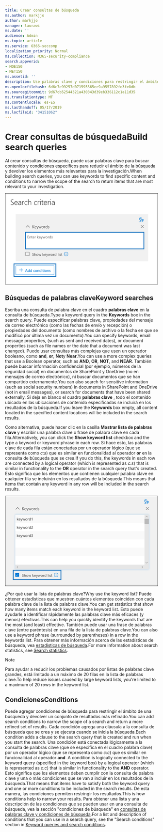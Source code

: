 ```yaml
---
title: Crear consultas de búsqueda
ms.author: markjjo
author: markjjo
manager: laurawi
ms.date: ''
audience: Admin
ms.topic: article
ms.service: O365-seccomp
localization_priority: Normal
ms.collection: M365-security-compliance
search.appverid:
- MOE150
- MET150
ms.assetid: ''
description: Use palabras clave y condiciones para restringir el ámbito de la búsqueda al buscar datos cuando use la investigación de datos en Microsoft 365.
ms.openlocfilehash: 6d6c7e99257d071595365ec9a9557892fe3fe8db
ms.sourcegitcommit: 9d67cb52544321a430343d39eb336112c1a11d35
ms.translationtype: MT
ms.contentlocale: es-ES
ms.lasthandoff: 05/17/2019
ms.locfileid: "34151062"
---
```

# <a name="build-search-queries"></a><span data-ttu-id="baa54-103">Crear consultas de búsqueda</span><span class="sxs-lookup"><span data-stu-id="baa54-103">Build search queries</span></span>

<span data-ttu-id="baa54-104">Al crear consultas de búsqueda, puede usar palabras clave para buscar contenido y condiciones específicos para reducir el ámbito de la búsqueda y devolver los elementos más relevantes para la investigación.</span><span class="sxs-lookup"><span data-stu-id="baa54-104">When building search queries, you can use keywords to find specific content and conditions to narrow the scope of the search to return items that are most relevant to your investigation.</span></span>

![Usar palabras clave y condiciones para restringir los resultados de una búsqueda](../media/SearchQueryBox.png)

## <a name="keyword-searches"></a><span data-ttu-id="baa54-106">Búsquedas de palabras clave</span><span class="sxs-lookup"><span data-stu-id="baa54-106">Keyword searches</span></span>

<span data-ttu-id="baa54-107">Escriba una consulta de palabra clave en el cuadro **palabras clave** en la consulta de búsqueda.</span><span class="sxs-lookup"><span data-stu-id="baa54-107">Type a keyword query in the **Keywords** box in the search query.</span></span> <span data-ttu-id="baa54-108">Puede especificar palabras clave, propiedades del mensaje de correo electrónico (como las fechas de envío y recepción) o propiedades del documento (como nombres de archivo o la fecha en que se modificó por última vez un documento).</span><span class="sxs-lookup"><span data-stu-id="baa54-108">You can specify keywords, email message properties, (such as sent and received dates), or document properties (such as file names or the date that a document was last changed).</span></span> <span data-ttu-id="baa54-109">Puede usar consultas más complejas que usen un operador booleano, como **and**, **or**, **Not**y **Near**.</span><span class="sxs-lookup"><span data-stu-id="baa54-109">You can use a more complex queries that use a Boolean operator, such as **AND**, **OR**, **NOT**, and **NEAR**.</span></span> <span data-ttu-id="baa54-110">También puede buscar información confidencial (por ejemplo, números de la seguridad social) en documentos de SharePoint y OneDrive (no en mensajes de correo electrónico), ni buscar documentos que se han compartido externamente.</span><span class="sxs-lookup"><span data-stu-id="baa54-110">You can also search for sensitive information (such as social security numbers) in documents in SharePoint and OneDrive (not in email messages), or search for documents that have been shared externally.</span></span> <span data-ttu-id="baa54-111">Si deja en blanco el cuadro **palabras clave** , todo el contenido ubicado en las ubicaciones de contenido especificadas se incluirá en los resultados de la búsqueda.</span><span class="sxs-lookup"><span data-stu-id="baa54-111">If you leave the **Keywords** box empty, all content located in the specified content locations will be included in the search results.</span></span>
    
<span data-ttu-id="baa54-112">Como alternativa, puede hacer clic en la casilla **Mostrar lista de palabras clave** y escribir una palabra clave o frase de palabra clave en cada fila.</span><span class="sxs-lookup"><span data-stu-id="baa54-112">Alternatively, you can click the **Show keyword list** checkbox and the type a keyword or keyword phrase in each row.</span></span> <span data-ttu-id="baa54-113">Si hace esto, las palabras clave de cada fila están conectadas por un operador lógico (que se representa como *c:s*) que es similar en funcionalidad al operador **or** en la consulta de búsqueda que se crea.</span><span class="sxs-lookup"><span data-stu-id="baa54-113">If you do this, the keywords in each row are connected by a logical operator (which is represented as *c:s*) that is similar in functionality to the **OR** operator in the search query that's created.</span></span> <span data-ttu-id="baa54-114">Esto significa que los elementos que contienen cualquier palabra clave en cualquier fila se incluirán en los resultados de la búsqueda.</span><span class="sxs-lookup"><span data-stu-id="baa54-114">This means that items that contain any keyword in any row will be included in the search results.</span></span>

![Usar la lista de palabras clave para obtener estadísticas de cada palabra clave de la consulta](../media/KeywordListSearch.png)

<span data-ttu-id="baa54-116">¿Por qué usar la lista de palabras clave?</span><span class="sxs-lookup"><span data-stu-id="baa54-116">Why use the keyword list?</span></span> <span data-ttu-id="baa54-117">Puede obtener estadísticas que muestren cuántos elementos coinciden con cada palabra clave de la lista de palabras clave.</span><span class="sxs-lookup"><span data-stu-id="baa54-117">You can get statistics that show how many items match each keyword in the keyword list.</span></span> <span data-ttu-id="baa54-118">Esto puede ayudarle a identificar rápidamente las palabras clave más eficaces (y menos) efectivas.</span><span class="sxs-lookup"><span data-stu-id="baa54-118">This can help you quickly identify the keywords that are the most (and least) effective.</span></span> <span data-ttu-id="baa54-119">También puede usar una frase de palabras clave (entre paréntesis) en una fila de la lista de palabras clave.</span><span class="sxs-lookup"><span data-stu-id="baa54-119">You can also use a keyword phrase (surrounded by parentheses) in a row in the keywords list.</span></span> <span data-ttu-id="baa54-120">Para obtener más información acerca de las estadísticas de búsqueda, vea [estadísticas de búsqueda](search-statistics.md).</span><span class="sxs-lookup"><span data-stu-id="baa54-120">For more information about search statistics, see [Search statistics](search-statistics.md).</span></span>

> [!NOTE]
> <span data-ttu-id="baa54-121">Para ayudar a reducir los problemas causados por listas de palabras clave grandes, está limitado a un máximo de 20 filas en la lista de palabras clave.</span><span class="sxs-lookup"><span data-stu-id="baa54-121">To help reduce issues caused by large keyword lists, you're limited to a maximum of 20 rows in the keyword list.</span></span>

## <a name="conditions"></a><span data-ttu-id="baa54-122">Condiciones</span><span class="sxs-lookup"><span data-stu-id="baa54-122">Conditions</span></span>
    
<span data-ttu-id="baa54-123">Puede agregar condiciones de búsqueda para restringir el ámbito de una búsqueda y devolver un conjunto de resultados más refinado.</span><span class="sxs-lookup"><span data-stu-id="baa54-123">You can add search conditions to narrow the scope of a search and return a more refined set of results.</span></span> <span data-ttu-id="baa54-124">Cada condición agrega una cláusula a la consulta de búsqueda que se crea y se ejecuta cuando se inicia la búsqueda.</span><span class="sxs-lookup"><span data-stu-id="baa54-124">Each condition adds a clause to the search query that is created and run when you start the search.</span></span> <span data-ttu-id="baa54-125">Una condición está conectada lógicamente a la consulta de palabras clave (que se especifica en el cuadro palabra clave) por un operador lógico (que se representa como *c:c*) que es similar en funcionalidad al operador **and** .</span><span class="sxs-lookup"><span data-stu-id="baa54-125">A condition is logically connected to the keyword query (specified in the keyword box) by a logical operator (which is represented as *c:c*) that is similar in functionality to the **AND** operator.</span></span> <span data-ttu-id="baa54-126">Esto significa que los elementos deben cumplir con la consulta de palabra clave y una o más condiciones que se van a incluir en los resultados de la búsqueda.</span><span class="sxs-lookup"><span data-stu-id="baa54-126">That means that items have to satisfy both the keyword query and one or more conditions to be included in the search results.</span></span> <span data-ttu-id="baa54-127">De esta manera, las condiciones permiten restringir los resultados.</span><span class="sxs-lookup"><span data-stu-id="baa54-127">This is how conditions help to narrow your results.</span></span> <span data-ttu-id="baa54-128">Para obtener una lista y una descripción de las condiciones que se pueden usar en una consulta de búsqueda, vea la sección "condiciones de búsqueda" en [consultas de palabras clave y condiciones de búsqueda](../keyword-queries-and-search-conditions.md#search-conditions).</span><span class="sxs-lookup"><span data-stu-id="baa54-128">For a list and description of conditions that you can use in a search query, see the "Search conditions" section in [Keyword queries and search conditions](../keyword-queries-and-search-conditions.md#search-conditions).</span></span>
